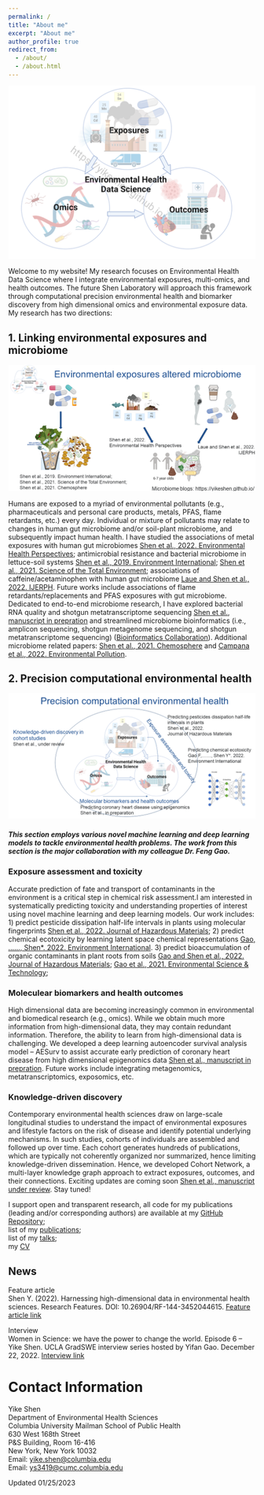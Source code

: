 ```yaml
---
permalink: /
title: "About me"
excerpt: "About me"
author_profile: true
redirect_from: 
  - /about/
  - /about.html
---
```


![](Theme_watermark.png)


Welcome to my website! My research focuses on Environmental Health Data Science where I integrate environmental exposures, multi-omics, and health outcomes. The future Shen Laboratory will approach this framework through computational precision environmental health and biomarker discovery from high dimensional omics and environmental exposure data. My research has two directions: 


## 1. Linking environmental exposures and microbiome

![](MicrobiomeDirection_121822.png)

Humans are exposed to a myriad of environmental pollutants (e.g., pharmaceuticals and personal care products, metals, PFAS, flame retardants, etc.) every day. Individual or mixture of pollutants may relate to changes in human gut microbiome and/or soil-plant microbiome, and subsequently impact human health. I have studied the associations of metal exposures with human gut microbiomes [Shen et al., 2022. Environmental Health Perspectives](https://doi.org/10.1289/EHP9674); antimicrobial resistance and bacterial microbiome in lettuce-soil systems [Shen et al., 2019. Environment International](https://doi.org/10.1016/j.envint.2019.105031); [Shen et al., 2021. Science of the Total Environment](https://doi.org/10.1016/j.scitotenv.2021.146255); associations of caffeine/acetaminophen with human gut microbiome [Laue and Shen et al., 2022. IJERPH](https://www.mdpi.com/1660-4601/19/15/9357/htm). Future works include associations of flame retardants/replacements and PFAS exposures with gut microbiome. Dedicated to end-to-end microbiome research, I have explored bacterial RNA quality and shotgun metatranscriptome sequencing [Shen et al., manuscript in prepration]() and streamlined microbiome bioinformatics (i.e., amplicon sequencing, shotgun metagenome sequencing, and shotgun metatranscriptome sequencing) ([Bioinformatics Collaboration](https://yikeshen.github.io//markdown/)). Additional microbiome related papers: [Shen et al., 2021. Chemosphere](https://doi.org/10.1016/j.chemosphere.2020.127677) and [Campana et al., 2022. Environmental Pollution](https://doi.org/10.1016/j.envpol.2022.120380). 

## 2. Precision computational environmental health 

![](MLdirection_121822.png)
##### This section employs various novel machine learning and deep learning models to tackle environmental health problems. The work from this section is the major collaboration with my colleague Dr. Feng Gao.

### Exposure assessment and toxicity
Accurate prediction of fate and transport of contaminants in the environment is a critical step in chemical risk assessment.I am interested in systematically predicting toxicity and understanding properties of interest using novel machine learning and deep learning models. Our work includes: 1) predict pesticide dissipation half-life intervals in plants using molecular fingerprints [Shen et al., 2022. Journal of Hazardous Materials](https://doi.org/10.1016/j.jhazmat.2022.129177); 2) predict chemical ecotoxicity by learning latent space chemical representations [Gao, ......, Shen*. 2022. Environment International](https://doi.org/10.1016/j.envint.2022.107224). 3) predict bioaccumulation of organic contaminants in plant roots from soils [Gao and Shen et al., 2022. Journal of Hazardous Materials](https://doi.org/10.1016/j.jhazmat.2021.127437); [Gao et al., 2021. Environmental Science & Technology](https://doi.org/10.1021/acs.est.1c02376); 

### Moleculear biomarkers and health outcomes
High dimensional data are becoming increasingly common in environmental and biomedical research (e.g., omics). While we obtain much more information from high-dimensional data, they may contain redundant information. Therefore, the ability to learn from high-dimensional data is challenging. We developed a deep learning autoencoder survival analysis model – AESurv to assist accurate early prediction of coronary heart disease from high dimensional epigenomics data [Shen et al., manuscript in prepration](). Future works include integrating metagenomics, metatranscriptomics, exposomics, etc. 

### Knowledge-driven discovery
Contemporary environmental health sciences draw on large-scale longitudinal studies to understand the impact of environmental exposures and lifestyle factors on the risk of disease and identify potential underlying mechanisms. In such studies, cohorts of individuals are assembled and followed up over time. Each cohort generates hundreds of publications, which are typically not coherently organized nor summarized, hence limiting knowledge-driven dissemination. Hence, we developed Cohort Network, a multi-layer knowledge graph approach to extract exposures, outcomes, and their connections. Exciting updates are coming soon [Shen et al., manuscript under review](). Stay tuned!


I support open and transparent research, all code for my publications (leading and/or corresponding authors) are available at my [GitHub Repository](https://github.com/YikeShen?tab=repositories); \
list of my [publications](https://scholar.google.com/citations?hl=en&user=hLvLhVcAAAAJ&view_op=list_works&sortby=pubdate);\
list of my [talks](https://yikeshen.github.io//talks/);\
my [CV](https://github.com/YikeShen/Shen-Yike_CV/blob/master/CV_Shen%2CYike_01252023.pdf)


## News
Feature article\
Shen Y. (2022). Harnessing high-dimensional data in environmental health sciences. Research Features. DOI: 10.26904/RF-144-3452044615. [Feature article link]( https://researchfeatures.com/wp-content/uploads/2022/11/Yike-Shen.pdf)

Interview\
Women in Science: we have the power to change the world. Episode 6 – Yike Shen. UCLA GradSWE interview series hosted by Yifan Gao. December 22, 2022. [Interview link](https://www.youtube.com/watch?v=W0Nmf7P1KAM&ab_channel=GradSWEUCLA)


Contact Information
=====
Yike Shen \
Department of Environmental Health Sciences \
Columbia University Mailman School of Public Health \
630 West 168th Street \
P&S Building, Room 16-416 \
New York, New York 10032\
Email: [yike.shen@columbia.edu](yike.shen@columbia.edu)\
Email: [ys3419@cumc.columbia.edu](ys3419@cumc.columbia.edu)

Updated 01/25/2023

